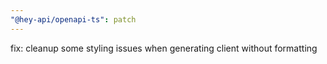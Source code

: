 ```yaml
---
"@hey-api/openapi-ts": patch
---
```


fix: cleanup some styling issues when generating client without formatting
